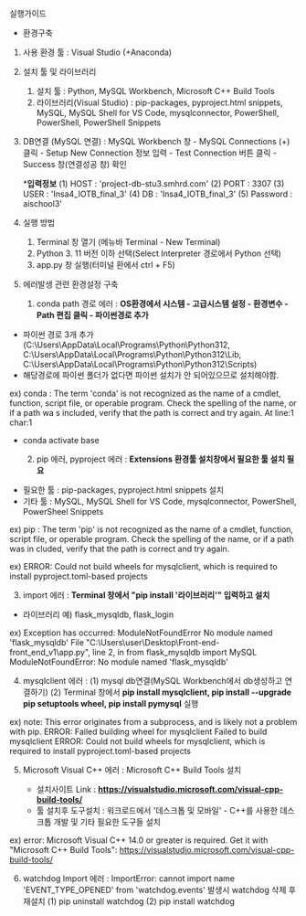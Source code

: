 실행가이드

- 환경구축

1) 사용 환경 툴 : Visual Studio (+Anaconda)

2) 설치 툴 및 라이브러리
    1. 설치 툴 : Python, MySQL Workbench, Microsoft C++ Build Tools
    2. 라이브러리(Visual Studio) : pip-packages, pyproject.html snippets, MySQL, MySQL Shell for VS Code, mysqlconnector, PowerShell, PowerShell, PowerShell Snippets

3) DB연결 (MySQL 연결) : MySQL Workbench 창 - MySQL Connections (+) 클릭 - Setup New Connection 정보 입력 - Test Connection 버튼 클릭 - Success 창(연결성공 창) 확인

    ***입력정보**
     (1) HOST : 'project-db-stu3.smhrd.com'
     (2) PORT : 3307
     (3) USER : 'Insa4_IOTB_final_3'
     (4) DB : 'Insa4_IOTB_final_3'
     (5) Password : aischool3'

4) 실행 방법
   1. Terminal 창 열기 (메뉴바 Terminal - New Terminal)
   2. Python 3. 11 버전 이하 선택(Select Interpreter 경로에서 Python 선택)
   2. app.py 창 실행(터미널 환에서 ctrl + F5)

  
5) 에러발생 관련 환경설정 구축
   1. conda path 경로 에러 : **OS환경에서 시스템 - 고급시스템 설정 - 환경변수 - Path 편집 클릭 - 파이썬경로 추가**

* 파이썬 경로 3개 추가(C:\Users\AppData\Local\Programs\Python\Python312, C:\Users\AppData\Local\Programs\Python\Python312\Lib, C:\Users\AppData\Local\Programs\Python\Python312\Scripts)
* 해당경로에 파이썬 폴더가 없다면 파이썬 설치가 안 되어있으므로 설치해야함.
 
ex) conda : The term 'conda' is not recognized as the name of a cmdlet, function, script file, or operable program. Check the spelling of the name, or if a path wa
s included, verify that the path is correct and try again.
At line:1 char:1
+ conda activate base

  2. pip 에러, pyproject 에러 : **Extensions 환경툴 설치창에서 필요한 툴 설치 필요**

* 필요한 툴 : pip-packages, pyproject.html snippets 설치
* 기타 툴 : MySQL, MySQL Shell for VS Code, mysqlconnector, PowerShell, PowerSheel Snippets
 
ex) pip : The term 'pip' is not recognized as the name of a cmdlet, function, script file, or operable program. Check the spelling of the name, or if a path was in
cluded, verify that the path is correct and try again.

ex) ERROR: Could not build wheels for mysqlclient, which is required to install pyproject.toml-based projects
  
  3. import 에러 : **Terminal 창에서 "pip install '라이브러리'" 입력하고 설치**

* 라이브러리 예) flask_mysqldb, flask_login

ex) Exception has occurred: ModuleNotFoundError
No module named 'flask_mysqldb'
  File "C:\Users\user\Desktop\Front-end-front_end_v1\app.py", line 2, in <module>
    from flask_mysqldb import MySQL
ModuleNotFoundError: No module named 'flask_mysqldb'


4. mysqlclient 에러 :
   (1) mysql db연결(MySQL Workbench에서 db생성하고 연결하기)
   (2) Terminal 창에서 **pip install mysqlclient, pip install --upgrade pip setuptools wheel, pip install pymysql** 실행
   
 
ex)  note: This error originates from a subprocess, and is likely not a problem with pip.
  ERROR: Failed building wheel for mysqlclient
Failed to build mysqlclient
ERROR: Could not build wheels for mysqlclient, which is required to install pyproject.toml-based projects

5. Microsoft Visual C++ 에러 : Microsoft C++ Build Tools 설치

   * 설치사이트 Link : **https://visualstudio.microsoft.com/visual-cpp-build-tools/**
   * 툴 설치후 도구설치 : 워크로드에서 '데스크톱 및 모바일' - C++를 사용한 데스크톱 개발 및 기타 필요한 도구들 설치 

ex) error: Microsoft Visual C++ 14.0 or greater is required. Get it with "Microsoft C++ Build Tools": https://visualstudio.microsoft.com/visual-cpp-build-tools/

6. watchdog Import 에러 :
   ImportError: cannot import name 'EVENT_TYPE_OPENED' from 'watchdog.events' 발생시
   watchdog 삭제 후 재설치
   (1) pip uninstall watchdog
   (2) pip install watchdog
   
